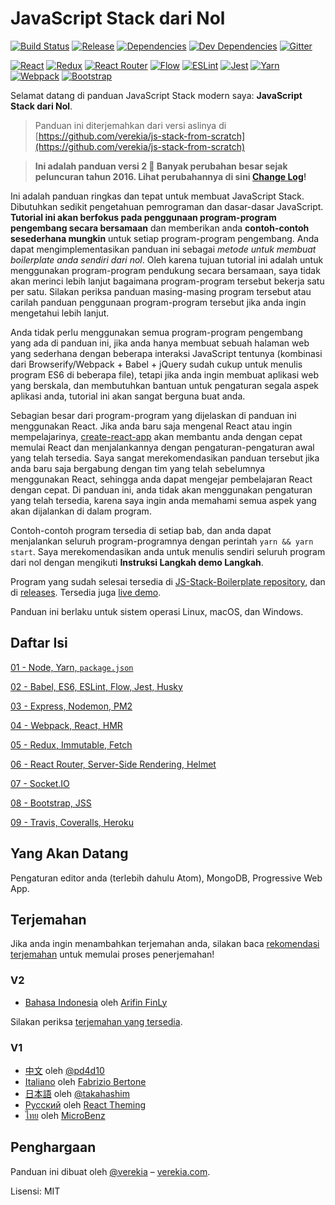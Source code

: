 # JavaScript Stack dari Nol

[![Build Status](https://travis-ci.org/verekia/js-stack-from-scratch.svg?branch=master)](https://travis-ci.org/verekia/js-stack-from-scratch)
[![Release](https://img.shields.io/github/release/verekia/js-stack-from-scratch.svg?style=flat-square)](https://github.com/verekia/js-stack-from-scratch/releases)
[![Dependencies](https://img.shields.io/david/verekia/js-stack-boilerplate.svg?style=flat-square)](https://david-dm.org/verekia/js-stack-boilerplate)
[![Dev Dependencies](https://img.shields.io/david/dev/verekia/js-stack-boilerplate.svg?style=flat-square)](https://david-dm.org/verekia/js-stack-boilerplate?type=dev)
[![Gitter](https://img.shields.io/gitter/room/js-stack-from-scratch/Lobby.svg?style=flat-square)](https://gitter.im/js-stack-from-scratch/)

[![React](/img/react-padded-90.png)](https://facebook.github.io/react/)
[![Redux](/img/redux-padded-90.png)](http://redux.js.org/)
[![React Router](/img/react-router-padded-90.png)](https://github.com/ReactTraining/react-router)
[![Flow](/img/flow-padded-90.png)](https://flowtype.org/)
[![ESLint](/img/eslint-padded-90.png)](http://eslint.org/)
[![Jest](/img/jest-padded-90.png)](https://facebook.github.io/jest/)
[![Yarn](/img/yarn-padded-90.png)](https://yarnpkg.com/)
[![Webpack](/img/webpack-padded-90.png)](https://webpack.github.io/)
[![Bootstrap](/img/bootstrap-padded-90.png)](http://getbootstrap.com/)

Selamat datang di panduan JavaScript Stack modern saya: **JavaScript Stack dari Nol**.

> Panduan ini diterjemahkan dari versi aslinya di [https://github.com/verekia/js-stack-from-scratch](https://github.com/verekia/js-stack-from-scratch)

> **Ini adalah panduan versi 2 🎉 Banyak perubahan besar sejak peluncuran tahun 2016. Lihat perubahannya di sini [Change Log](/CHANGELOG.md)!**

Ini adalah panduan ringkas dan tepat untuk membuat JavaScript Stack. Dibutuhkan sedikit pengetahuan pemrograman dan dasar-dasar JavaScript. **Tutorial ini akan berfokus pada penggunaan program-program pengembang secara bersamaan** dan memberikan anda **contoh-contoh sesederhana mungkin** untuk setiap program-program pengembang. Anda dapat mengimplementasikan panduan ini sebagai *metode untuk membuat boilerplate anda sendiri dari nol*. Oleh karena tujuan tutorial ini adalah untuk menggunakan program-program pendukung secara bersamaan, saya tidak akan merinci lebih lanjut bagaimana program-program tersebut bekerja satu per satu. Silakan periksa panduan masing-masing program tersebut atau carilah panduan penggunaan program-program tersebut jika anda ingin mengetahui lebih lanjut.

Anda tidak perlu menggunakan semua program-program pengembang yang ada di panduan ini, jika anda hanya membuat sebuah halaman web yang sederhana dengan beberapa interaksi JavaScript tentunya (kombinasi dari Browserify/Webpack + Babel + jQuery sudah cukup untuk menulis program ES6 di beberapa file), tetapi jika anda ingin membuat aplikasi web yang berskala, dan membutuhkan bantuan untuk pengaturan segala aspek aplikasi anda, tutorial ini akan sangat berguna buat anda.

Sebagian besar dari program-program yang dijelaskan di panduan ini menggunakan React. Jika anda baru saja mengenal React atau ingin mempelajarinya, [create-react-app](https://github.com/facebookincubator/create-react-app) akan membantu anda dengan cepat memulai React dan menjalankannya  dengan pengaturan-pengaturan awal yang telah tersedia. Saya sangat merekomendasikan panduan tersebut jika anda baru saja bergabung dengan tim yang telah sebelumnya menggunakan React, sehingga anda dapat mengejar pembelajaran React dengan cepat. Di panduan ini, anda tidak akan menggunakan pengaturan yang telah tersedia, karena saya ingin anda memahami semua aspek yang akan dijalankan di dalam program.

Contoh-contoh program tersedia di setiap bab, dan anda dapat menjalankan seluruh program-programnya dengan perintah `yarn && yarn start`. Saya merekomendasikan anda untuk menulis sendiri seluruh program dari nol dengan mengikuti **Instruksi Langkah demo Langkah**.

Program yang sudah selesai tersedia di [JS-Stack-Boilerplate repository](https://github.com/verekia/js-stack-boilerplate), dan di [releases](https://github.com/verekia/js-stack-from-scratch/releases). Tersedia juga [live demo](https://js-stack.herokuapp.com/).

Panduan ini berlaku untuk sistem operasi Linux, macOS, dan Windows.

## Daftar Isi

[01 - Node, Yarn, `package.json`](/tutorial/01-node-yarn-package-json.md#readme)

[02 - Babel, ES6, ESLint, Flow, Jest, Husky](/tutorial/02-babel-es6-eslint-flow-jest-husky.md#readme)

[03 - Express, Nodemon, PM2](/tutorial/03-express-nodemon-pm2.md#readme)

[04 - Webpack, React, HMR](/tutorial/04-webpack-react-hmr.md#readme)

[05 - Redux, Immutable, Fetch](/tutorial/05-redux-immutable-fetch.md#readme)

[06 - React Router, Server-Side Rendering, Helmet](/tutorial/06-react-router-ssr-helmet.md#readme)

[07 - Socket.IO](/tutorial/07-socket-io.md#readme)

[08 - Bootstrap, JSS](/tutorial/08-bootstrap-jss.md#readme)

[09 - Travis, Coveralls, Heroku](/tutorial/09-travis-coveralls-heroku.md#readme)

## Yang Akan Datang

Pengaturan editor anda (terlebih dahulu Atom), MongoDB, Progressive Web App.

## Terjemahan

Jika anda ingin menambahkan terjemahan anda, silakan baca [rekomendasi terjemahan](/how-to-translate.md) untuk memulai proses penerjemahan!

### V2

- [Bahasa Indonesia](https://github.com/finly/js-stack-from-scratch) oleh [Arifin FinLy](https://github.com/finly)

Silakan periksa [terjemahan yang tersedia](https://github.com/verekia/js-stack-from-scratch/issues/147).

### V1

- [中文](https://github.com/pd4d10/js-stack-from-scratch) oleh [@pd4d10](http://github.com/pd4d10)
- [Italiano](https://github.com/fbertone/js-stack-from-scratch) oleh [Fabrizio Bertone](https://github.com/fbertone)
- [日本語](https://github.com/takahashim/js-stack-from-scratch) oleh [@takahashim](https://github.com/takahashim)
- [Русский](https://github.com/UsulPro/js-stack-from-scratch) oleh [React Theming](https://github.com/sm-react/react-theming)
- [ไทย](https://github.com/MicroBenz/js-stack-from-scratch) oleh [MicroBenz](https://github.com/MicroBenz)

## Penghargaan

Panduan ini dibuat oleh [@verekia](https://twitter.com/verekia) – [verekia.com](http://verekia.com/).

Lisensi: MIT
